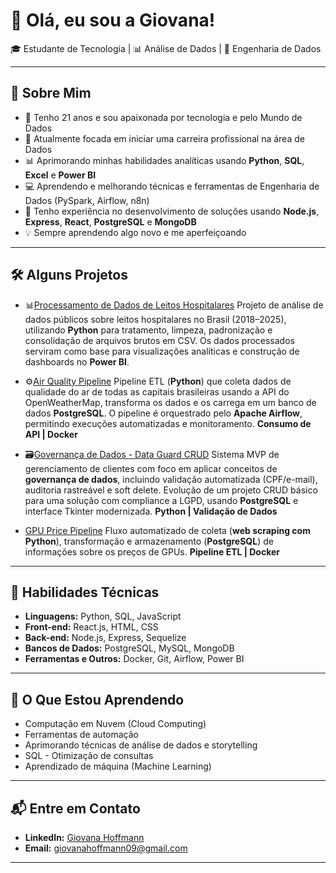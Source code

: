 # 👋 Olá, eu sou a Giovana!

🎓 Estudante de Tecnologia | 📊 Análise de Dados | 🚀 Engenharia de Dados

---

## 🌟 Sobre Mim
- 🎂 Tenho 21 anos e sou apaixonada por tecnologia e pelo Mundo de Dados
- 🎯 Atualmente focada em iniciar uma carreira profissional na área de Dados
- 📊 Aprimorando minhas habilidades analíticas usando **Python**, **SQL**,  **Excel** e **Power BI**
- 💻 Aprendendo e melhorando técnicas e ferramentas de Engenharia de Dados (PySpark, Airflow, n8n)
- 🚀 Tenho experiência no desenvolvimento de soluções usando **Node.js**, **Express**, **React**, **PostgreSQL** e **MongoDB**
- 💡 Sempre aprendendo algo novo e me aperfeiçoando

---

## 🛠️ Alguns Projetos
- 📊[Processamento de Dados de Leitos Hospitalares](https://github.com/GiovanaHoffmann/prosessamento_dados_leitos_BR)
Projeto de análise de dados públicos sobre leitos hospitalares no Brasil (2018–2025), utilizando **Python** para tratamento, limpeza, padronização e consolidação de arquivos brutos em CSV. Os dados processados serviram como base para visualizações analíticas e construção de dashboards no **Power BI**.


- ⚙️[Air Quality Pipeline](https://github.com/GiovanaHoffmann/air_quality_pipeline.git)
Pipeline ETL (**Python**) que coleta dados de qualidade do ar de todas as capitais brasileiras usando a API do OpenWeatherMap, transforma os dados e os carrega em um banco de dados **PostgreSQL**. O pipeline é orquestrado pelo **Apache Airflow**, permitindo execuções automatizadas e monitoramento.	**Consumo de API | Docker**   


- 🗃️[Governança de Dados - Data Guard CRUD](https://github.com/GiovanaHoffmann/DataGuard_CRUD.git)
Sistema MVP de gerenciamento de clientes com foco em aplicar conceitos de **governança de dados**, incluindo validação automatizada (CPF/e-mail), auditoria rastreável e soft delete. Evolução de um projeto CRUD básico para uma solução com compliance a LGPD, usando **PostgreSQL** e interface Tkinter modernizada.	**Python | Validação de Dados**


- [GPU Price Pipeline](https://github.com/GiovanaHoffmann/mercadolivre-gpu-scraper.git)
Fluxo automatizado de coleta (**web scraping com Python**), transformação e armazenamento (**PostgreSQL**) de informações sobre os preços de GPUs.	**Pipeline ETL | Docker**

---
## 🧠 Habilidades Técnicas
- **Linguagens:** Python, SQL, JavaScript
- **Front-end:** React.js, HTML, CSS
- **Back-end:** Node.js, Express, Sequelize
- **Bancos de Dados:** PostgreSQL, MySQL, MongoDB
- **Ferramentas e Outros:** Docker, Git, Airflow, Power BI

---

## 🌱 O Que Estou Aprendendo
- Computação em Nuvem (Cloud Computing)
- Ferramentas de automação
- Aprimorando técnicas de análise de dados e storytelling
- SQL - Otimização de consultas
- Aprendizado de máquina (Machine Learning)

---

## 📬 Entre em Contato
- **LinkedIn:** [Giovana Hoffmann](https://www.linkedin.com/in/giovana-hoffmann-a53987255)
- **Email:** giovanahoffmann09@gmail.com
---
